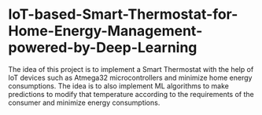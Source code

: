 # IoT-based-Smart-Thermostat-for-Home-Energy-Management-powered-by-Deep-Learning
The idea of this project is to implement a Smart Thermostat with the help of IoT devices such as Atmega32 microcontrollers and minimize home energy consumptions. The idea is to also implement ML algorithms to make predictions to modify that temperature according to the requirements of the consumer and minimize energy consumptions. 
